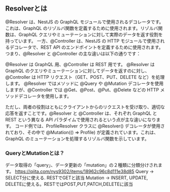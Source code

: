 ## Resolverとは
@Resolver は、NestJS の GraphQL モジュールで使用されるデコレータです。これは、GraphQL のリゾルバ関数を定義するために使用されます。リゾルバ関数は、GraphQL クエリやミューテーションに対して実際のデータを返す役割を持っています。
一方、@Controller は、NestJS の HTTP モジュールで使用されるデコレータで、REST API のエンドポイントを定義するために使用されます。
つまり、@Resolver と @Controller の主な違いは以下の通りです：

@Resolver は GraphQL 用、@Controller は REST 用です。
@Resolver は GraphQL のクエリやミューテーションに対してデータを返すのに対し、@Controller は HTTP リクエスト（GET、POST、PUT、DELETE など）を処理します。
@Resolver ではメソッドに @Query や @Mutation デコレータを使用しますが、@Controller では @Get、@Post、@Put、@Delete などの HTTP メソッドデコレータを使用します。

ただし、両者の役割はともにクライアントからのリクエストを受け取り、適切な応答を返すことです。@Resolver と @Controller は、それぞれ GraphQL と REST という異なる API パラダイムで使用されるという点が主な違いになります。
コード例では、ProfileResolver クラスに @Resolver() デコレータが使用されており、その中で @Mutation(() => Profile) が定義されています。これは、GraphQL のミューテーションを処理するリゾルバ関数を示しています。

### QueryとMutationとは？
データ取得の「query」、データ更新の「mutation」の２種類に分類分けされます。
https://qiita.com/nys9302/items/18962c96c8d111e38d85
Query → SELECT分に使える. RESTでGETと該当
Mutation → INSERT, UPDATE, DELETEに使える。RESTではPOST,PUT,PATCH,DELETEに該当